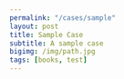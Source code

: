```yaml
---
permalink: "/cases/sample"
layout: post
title: Sample Case
subtitle: A sample case
bigimg: /img/path.jpg
tags: [books, test]
---
```

